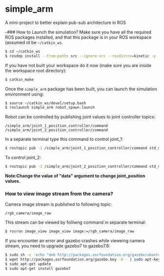 # simple_arm
A mini-project to better explain pub-sub architecture in ROS

-### How to Launch the simulation?
Make sure you have all the required ROS packages installed, and that this package is in your ROS workspace (assumed ot be `~/catkin_ws`.

```sh
$ cd ~/catkin_ws
$ rosdep install --from-paths src --ignore-src --rosdistro=kinetic -y
```

If you have not built your workspace do it now (make sure you are inside the workspace root  directory):
```sh
$ catkin_make
```

Once the `simple_arm` package has been built, you can launch the simulation environment using:

```sh
$ source ~/catkin_ws/devel/setup.bash
$ roslaunch simple_arm robot_spawn.launch
```
Robot can be controlled by publishing joint values to joint controller topics:

```
/simple_arm/joint_1_position_controller/command
/simple_arm/joint_2_position_controller/command
```
In a separate terminal type this command to control joint_1:
```sh
$ rostopic pub -1 /simple_arm/joint_1_position_controller/command std_msgs/Float64 "data: 1.5"
```

To control joint_2:
```sh
$ rostopic pub -1 /simple_arm/joint_2_position_controller/command std_msgs/Float64 "data: 1.5"
```

**Note:Change the value of "data" argument to change joint_position values.**

### How to view image stream from the camera?

Camera image stream is published to following topic:
```
/rgb_camera/image_raw
```

This stream can be viewed by folliwng command in separate terminal:
```sh
$ rosrun image_view image_view image:=/rgb_camera/image_raw
```

If you encounter an error and gazebo crashes while vieweing camera stream, you need to upgrade gazebo7 to gazebo7.6:
```sh
$ sudo sh -c 'echo "deb http://packages.osrfoundation.org/gazebo/ubuntu-stable `lsb_release -cs` main" > /etc/apt/sources.list.d/gazebo-stable.list'
$ wget http://packages.osrfoundation.org/gazebo.key -O - | sudo apt-key add -
$ sudo apt-get update
$ sudo apt-get install gazebo7
```
